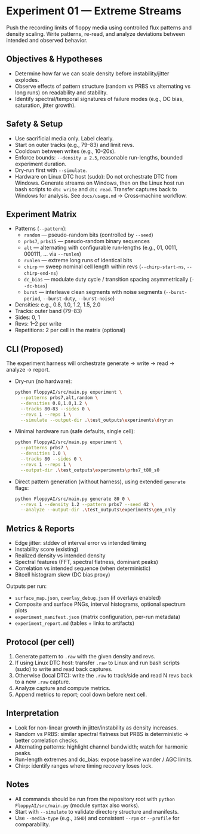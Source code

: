 # Experiment 01 — Extreme Streams

Push the recording limits of floppy media using controlled flux patterns and density scaling. Write patterns, re-read, and analyze deviations between intended and observed behavior.

## Objectives & Hypotheses

- Determine how far we can scale density before instability/jitter explodes.
- Observe effects of pattern structure (random vs PRBS vs alternating vs long runs) on readability and stability.
- Identify spectral/temporal signatures of failure modes (e.g., DC bias, saturation, jitter growth).

## Safety & Setup

- Use sacrificial media only. Label clearly.
- Start on outer tracks (e.g., 79–83) and limit revs.
- Cooldown between writes (e.g., 10–20s).
- Enforce bounds: `--density ≤ 2.5`, reasonable run-lengths, bounded experiment duration.
- Dry-run first with `--simulate`.
- Hardware on Linux DTC host (sudo): Do not orchestrate DTC from Windows. Generate streams on Windows, then on the Linux host run bash scripts to `dtc write` and `dtc read`. Transfer captures back to Windows for analysis. See `docs/usage.md` → Cross‑machine workflow.

## Experiment Matrix

- Patterns (`--pattern`):
  - `random` — pseudo-random bits (controlled by `--seed`)
  - `prbs7`, `prbs15` — pseudo-random binary sequences
  - `alt` — alternating with configurable run-lengths (e.g., 01, 0011, 000111, ... via `--runlen`)
  - `runlen` — extreme long runs of identical bits
  - `chirp` — sweep nominal cell length within revs (`--chirp-start-ns`, `--chirp-end-ns`)
  - `dc_bias` — modulate duty cycle / transition spacing asymmetrically (`--dc-bias`)
  - `burst` — interleave clean segments with noise segments (`--burst-period`, `--burst-duty`, `--burst-noise`)
- Densities: e.g., 0.8, 1.0, 1.2, 1.5, 2.0
- Tracks: outer band (79–83)
- Sides: 0, 1
- Revs: 1–2 per write
- Repetitions: 2 per cell in the matrix (optional)

## CLI (Proposed)

The experiment harness will orchestrate generate → write → read → analyze → report.

- Dry-run (no hardware):
  ```bash
  python FloppyAI/src/main.py experiment \
    --patterns prbs7,alt,random \
    --densities 0.8,1.0,1.2 \
    --tracks 80-83 --sides 0 \
    --revs 1 --reps 1 \
    --simulate --output-dir .\test_outputs\experiments\dryrun
  ```

- Minimal hardware run (safe defaults, single cell):
  ```bash
  python FloppyAI/src/main.py experiment \
    --patterns prbs7 \
    --densities 1.0 \
    --tracks 80 --sides 0 \
    --revs 1 --reps 1 \
    --output-dir .\test_outputs\experiments\prbs7_t80_s0
  ```

- Direct pattern generation (without harness), using extended `generate` flags:
  ```bash
  python FloppyAI/src/main.py generate 80 0 \
    --revs 1 --density 1.2 --pattern prbs7 --seed 42 \
    --analyze --output-dir .\test_outputs\experiments\gen_only
  ```

## Metrics & Reports

- Edge jitter: stddev of interval error vs intended timing
- Instability score (existing)
- Realized density vs intended density
- Spectral features (FFT, spectral flatness, dominant peaks)
- Correlation vs intended sequence (when deterministic)
- Bitcell histogram skew (DC bias proxy)

Outputs per run:
- `surface_map.json`, `overlay_debug.json` (if overlays enabled)
- Composite and surface PNGs, interval histograms, optional spectrum plots
- `experiment_manifest.json` (matrix configuration, per-run metadata)
- `experiment_report.md` (tables + links to artifacts)

## Protocol (per cell)

1. Generate pattern to `.raw` with the given density and revs.
2. If using Linux DTC host: transfer `.raw` to Linux and run bash scripts (sudo) to write and read back captures.
3. Otherwise (local DTC): write the `.raw` to track/side and read N revs back to a new `.raw` capture.
4. Analyze capture and compute metrics.
5. Append metrics to report; cool down before next cell.

## Interpretation

- Look for non-linear growth in jitter/instability as density increases.
- Random vs PRBS: similar spectral flatness but PRBS is deterministic → better correlation checks.
- Alternating patterns: highlight channel bandwidth; watch for harmonic peaks.
- Run-length extremes and dc_bias: expose baseline wander / AGC limits.
- Chirp: identify ranges where timing recovery loses lock.

## Notes

- All commands should be run from the repository root with `python FloppyAI/src/main.py` (module syntax also works).
- Start with `--simulate` to validate directory structure and manifests.
- Use `--media-type` (e.g., `35HD`) and consistent `--rpm` or `--profile` for comparability.
